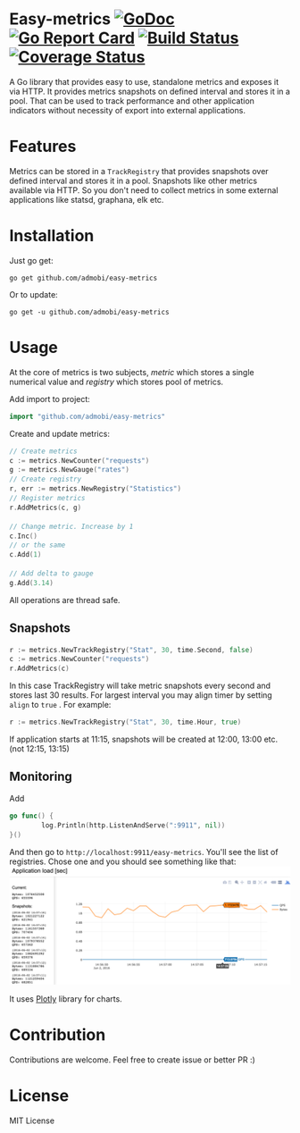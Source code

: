# Easy-metrics [![GoDoc](https://godoc.org/github.com/admobi/easy-metrics?status.svg)](https://godoc.org/github.com/admobi/easy-metrics) [![Go Report Card](https://goreportcard.com/badge/github.com/admobi/easy-metrics)](https://goreportcard.com/report/github.com/admobi/easy-metrics) [![Build Status](https://travis-ci.org/admobi/easy-metrics.svg?branch=master)](https://travis-ci.org/admobi/easy-metrics) [![Coverage Status](https://coveralls.io/repos/github/admobi/easy-metrics/badge.svg?branch=master)](https://coveralls.io/github/admobi/easy-metrics?branch=master)
A Go library that provides easy to use, standalone metrics and exposes it via HTTP.
It provides metrics snapshots on defined interval and stores it in a pool.
That can be used to track performance and other application indicators without necessity of export into external applications.

# Features
Metrics can be stored in a `TrackRegistry` that provides snapshots over defined interval and stores it in a pool. Snapshots like other metrics available via HTTP.
So you don't need to collect metrics in some external applications like statsd, graphana, elk etc.

# Installation
Just go get:
```
go get github.com/admobi/easy-metrics
```

Or to update:
``` 
go get -u github.com/admobi/easy-metrics
```

# Usage
At the core of metrics is two subjects, *metric* which stores a single numerical value
and *registry* which stores pool of metrics.

Add import to project:
```go
import "github.com/admobi/easy-metrics"
```

Create and update metrics:
```go
// Create metrics
c := metrics.NewCounter("requests")
g := metrics.NewGauge("rates")
// Create registry
r, err := metrics.NewRegistry("Statistics")
// Register metrics
r.AddMetrics(c, g)

// Change metric. Increase by 1 
c.Inc()
// or the same
c.Add(1)

// Add delta to gauge
g.Add(3.14)
```

All operations are thread safe.

## Snapshots
```go
r := metrics.NewTrackRegistry("Stat", 30, time.Second, false)
c := metrics.NewCounter("requests")
r.AddMetrics(c)
```

In this case TrackRegistry will take metric snapshots every second and stores last 30 results.
For largest interval you may align timer by setting `align` to `true` . For example:
```go
r := metrics.NewTrackRegistry("Stat", 30, time.Hour, true)
```
If application starts at 11:15, snapshots will be created at 12:00, 13:00 etc. (not 12:15, 13:15)

## Monitoring
Add 
```go
go func() {
		log.Println(http.ListenAndServe(":9911", nil))
}()
```

And then go to `http://localhost:9911/easy-metrics`. You'll see the list of registries. Chose one and you should see something like that:
<img src="demo/democharts.png" />

It uses [Plotly](https://github.com/plotly/plotly.js) library for charts.

# Contribution
Contributions are welcome. Feel free to create issue or better PR :)

# License
MIT License
